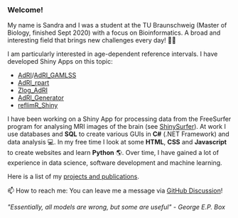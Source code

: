 ### Welcome!

My name is Sandra and I was a student at the TU Braunschweig (Master of Biology, finished Sept 2020) with a focus on Bioinformatics. A broad and interesting field that brings new challenges every day! 🌱🔬 

I am particularly interested in age-dependent reference intervals. I have developed Shiny Apps on this topic:

- [AdRI](https://github.com/SandraKla/AdRI)/[AdRI_GAMLSS](https://github.com/SandraKla/AdRI_GAMLSS)
- [AdRI_rpart](https://github.com/SandraKla/AdRI_rpart)
- [Zlog_AdRI](https://github.com/SandraKla/Zlog_AdRI)
- [AdRI_Generator](https://github.com/SandraKla/AdRI_Generator)
- [reflimR_Shiny](https://github.com/SandraKla/reflimR_Shiny)

I have been working on a Shiny App for processing data from the FreeSurfer program for analysing MRI images of the brain (see [ShinySurfer](https://github.com/SandraKla/ShinySurfer)). At work I use databases and __SQL__ to create various GUIs in __C#__ (.NET Framework) and data analysis 💻. In my free time I look at some __HTML__, __CSS__ and __Javascript__ to create websites and learn __Python__ 🌎. Over time, I have gained a lot of experience in data science, software development and machine learning.

Here is a list of my [projects and publications](./about.md).

📫 How to reach me: You can leave me a message via [GitHub Discussion](https://github.com/SandraKla/SandraKla/discussions)!

_"Essentially, all models are wrong, but some are useful" - George E.P. Box_
